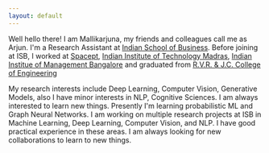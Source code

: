 ```yaml
---
layout: default
---
```


<!-- <img class="profile-picture" src="rosendal.jpg"> -->


Well hello there! I am Mallikarjuna, my friends and colleagues call me as Arjun. I'm a Research Assistant at [Indian School of Business](https://www.isb.edu/en.html). Before joining at ISB, I worked at [Spacept](https://spacept.com/), [Indian Institute of Technology Madras](https://www.iitm.ac.in/), [Indian Institue of Management Bangalore](https://www.iimb.ac.in/home) and graduated from [R.V.R. & J.C. College of Engineering](https://rvrjcce.ac.in/)

My research interests include Deep Learning, Computer Vision, Generative Models, also I have minor interests in NLP, Cognitive Sciences. I am always interested to learn new things. Presently I'm learning probabilistic ML and Graph Neural Networks. I am working on multiple research projects at ISB in Machine Learning, Deep Learning, Computer Vision, and NLP. I have good practical experience in these areas. I am always looking for new collaborations to learn to new things.
